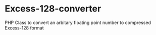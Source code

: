 # Excess-128-converter
PHP Class to convert an arbitary floating point number to compressed Excess-128 format
